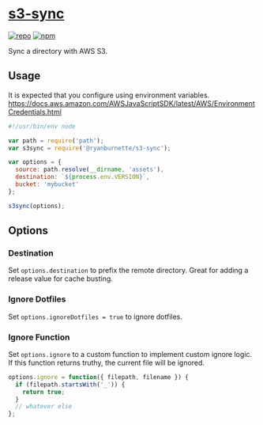 # [s3-sync](https://github.com/ryanburnette/s3-sync)

[![repo](https://img.shields.io/badge/repository-Github-black.svg?style=flat-square)](https://github.com/ryanburnette/s3-sync) [![npm](https://img.shields.io/badge/package-NPM-green.svg?style=flat-square)](https://www.npmjs.com/package/@ryanburnette/s3-sync)

Sync a directory with AWS S3.

## Usage

It is expected that you configure using environment variables.
<https://docs.aws.amazon.com/AWSJavaScriptSDK/latest/AWS/EnvironmentCredentials.html>

```js
#!/usr/bin/env node

var path = require('path');
var s3sync = require('@ryanburnette/s3-sync');

var options = {
  source: path.resolve(__dirname, 'assets'),
  destination: `${process.env.VERSION}`,
  bucket: 'mybucket'
};

s3sync(options);
```

## Options

### Destination

Set `options.destination` to prefix the remote directory. Great for adding a
release value for cache busting.

### Ignore Dotfiles

Set `options.ignoreDotfiles = true` to ignore dotfiles.

### Ignore Function

Set `options.ignore` to a custom function to implement custom ignore logic. If
this function returns truthy, the current file will be ignored.

```javascript
options.ignore = function({ filepath, filename }) {
  if (filepath.startsWith('_')) {
    return true;
  }
  // whatever else
};
```
